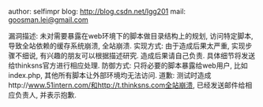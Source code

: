 author: selfimpr
blog: http://blog.csdn.net/lgg201
mail: goosman.lei@gmail.com

漏洞描述: 未对需要暴露在web环境下的脚本做目录结构上的规划, 访问特定脚本, 导致全站依赖的缓存系统崩溃, 全站崩溃.
实现方式: 由于造成后果太严重, 实现步骤不细说, 有兴趣的朋友可以根据描述研究. 造成后果请自己负责. 具体细节将发送给thinksns官方进行相应处理.
防御方式: 只将必要的脚本暴露给web用户, 比如index.php, 其他所有脚本让外部环境均无法访问.
道歉: 测试时造成http://www.51intern.com/和http://t.thinksns.com全站崩溃, 已经发送邮件给相应负责人, 并表示抱歉.
